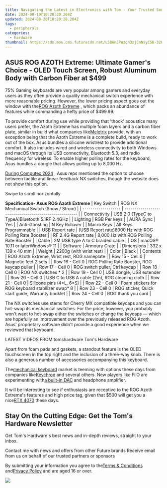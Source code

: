 ```yaml
---
title: Navigating the Latest in Electronics with Tom - Your Trusted Source
date: 2024-08-19T10:20:20.204Z
updated: 2024-08-20T10:20:20.204Z
tags:
  - peripherals
categories:
  - hardware
thumbnail: https://cdn.mos.cms.futurecdn.net/L5B6nJPWzqh3zjCnNsyCSB-320-80.jpg
---
```


## ASUS ROG AZOTH Extreme: Ultimate Gamer's Choice - OLED Touch Screen, Robust Aluminum Body with Carbon Fiber at $499

75% Gaming keyboards are very popular among gamers and everyday users as they often provide a quality mechanical switch experience with more reasonable pricing. However, the lower pricing aspect goes out the window with the[ROG Azoth Extreme](https://clk.tradedoubler.com/click?p=332082&a=2384895&epi=tomshardware-us-1432520134697393829&url=https%3A%2F%2Fpress.asus.com%2Fnews%2Fpress-releases%2Fazoth-extreme-75-percent-keyboard%2F) , which packs an abundance of features while commanding a hefty price of $499.99\.

 To provide comfort during use while providing that 'thock' acoustics many users prefer, the Azoth Extreme has multiple foam layers and a carbon fiber plate, similar in build what companies like[Meletrix](https://tools.techidaily.com) provide, with an exception being that the Azoth Extreme is a complete build, ready to work out of the box. Asus bundles a silicone wristrest to provide additional comfort. It also includes wired and wireless connectivity to both Windows and macOS through its USB connectivity, Bluetooth 5.3, and radio frequency for wireless. To enable higher polling rates for the keyboard, Asus bundles a dongle that allows polling up to 8,000 Hz.

[During Computex 2024](https://tools.techidaily.com) , Asus reps mentioned the option to choose between tactile and linear feedback NX switches, though the website does not show this option.

 Swipe to scroll horizontally

__Specification- Asus ROG Azoth Extreme__
| Key Switch          | ROG NX Mechanical Switch (Snow / Strom)                |
| ------------------- | ------------------------------------------------------ |
| Connectivity        | USB 2.0 (TypeC to TypeA)Bluetooth 5.1RF 2.4GHz         |
| Lighting            | RGB Per keys                                           |
| AURA Sync           | Yes                                                    |
| Anti-Ghosting       | N Key Rollover                                         |
| Macro Keys          | All Keys Programmable                                  |
| USB Report rate     | (USB Report rate)8000 Hz with ROG Polling Rate Booster |
| RF 2.4G Report rate | 8,000 Hz with ROG Polling Rate Booster                 |
| Cable               | 2M USB type A to C braided cable                       |
| OS                  | macOS® 10.11 or laterWindows® 11                       |
| Software            | Armoury Crate                                          |
| Dimensions          | 332 x 139 x 40 mm                                      |
| Weight              | 2200g (with wrist rest)                                |
| Color               | Black                                                  |
| Contents            | ROG Azoth Extreme, Wrist rest, ROG nameplate           |
| Row 15 - Cell 0     | Magnetic feet 2 sets                                   |
| Row 16 - Cell 0     | ROG Polling Rate Booster, ROG keycap puller            |
| Row 17 - Cell 0     | ROG switch puller, Ctrl keycap                         |
| Row 18 - Cell 0     | ROG NX switches \* 2                                   |
| Row 19 - Cell 0     | USB dongle, USB extender                               |
| Row 20 - Cell 0     | USB C to USB A cable (2m), ROG cleaning cloth          |
| Row 21 - Cell 0     | Silicone pins (4\*L, 6\*S)                             |
| Row 22 - Cell 0     | Foam stickers for ROG keyboard stabilizer swap\* 8     |
| Row 23 - Cell 0     | ROG sticker, Quick start guide, Warranty booklet       |
| Row 24 - Cell 0     | ROG thank you card                                     |

 The NX switches use stems for Cherry MX compatible keycaps and you can hot-swap its mechanical switches. For the price, however, you probably won't want to hot-swap either the switches or change the keycaps — which are hopefully an improvement over the previously released ROG Azoth. Asus' proprietary software didn't provide a good experience when we reviewed that keyboard.

 LATEST VIDEOS FROM tomshardware Tom's Hardware

 Apart from foam pads and gaskets, a standout feature is the OLED touchscreen in the top right and the inclusion of a three-way knob. There is also a generous number of accessories accompanying this keyboard.

 The[mechanical keyboard](https://tools.techidaily.com) market is teeming with options these days from companies like[Keychron](https://tools.techidaily.com) and several others. New players like FiiO are experimenting with[a built-in DAC](https://tools.techidaily.com) and headphone amplifier.

 It will be interesting to see if enthusiasts are receptive to the ROG Azoth Extreme's features and high price tag, given that $500 will get you a nice[RTX 4070](https://tools.techidaily.com) these days.

## Stay On the Cutting Edge: Get the Tom's Hardware Newsletter

 Get Tom's Hardware's best news and in-depth reviews, straight to your inbox.

 Contact me with news and offers from other Future brands  Receive email from us on behalf of our trusted partners or sponsors

 By submitting your information you agree to the[Terms & Conditions](https://futureplc.com/terms-conditions/) and[Privacy Policy](https://futureplc.com/privacy-policy/) and are aged 16 or over.

<ins class="adsbygoogle"
     style="display:block"
     data-ad-format="autorelaxed"
     data-ad-client="ca-pub-7571918770474297"
     data-ad-slot="1223367746"></ins>



<ins class="adsbygoogle"
     style="display:block"
     data-ad-client="ca-pub-7571918770474297"
     data-ad-slot="8358498916"
     data-ad-format="auto"
     data-full-width-responsive="true"></ins>



<!-- affiliate ads begin -->
<a href="https://shop.copernic.com/order/checkout.php?PRODS=41033095&QTY=1&AFFILIATE=108875&CART=1"><img src="https://secure.2checkout.com/images/merchant/8d30aa96e72440759f74bd2306c1fa3d/Copernic-2023-Affiliate-728x90-Advanced-3YR.png" border="0"></a>
<!-- affiliate ads end -->